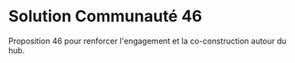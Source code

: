 # Solution Communauté 46

Proposition 46 pour renforcer l'engagement et la co-construction autour du hub.
